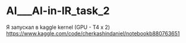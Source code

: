 # AI___AI-in-IR_task_2

Я запускал в kaggle kernel (GPU - T4 x 2)
https://www.kaggle.com/code/cherkashindaniel/notebookb880763651
